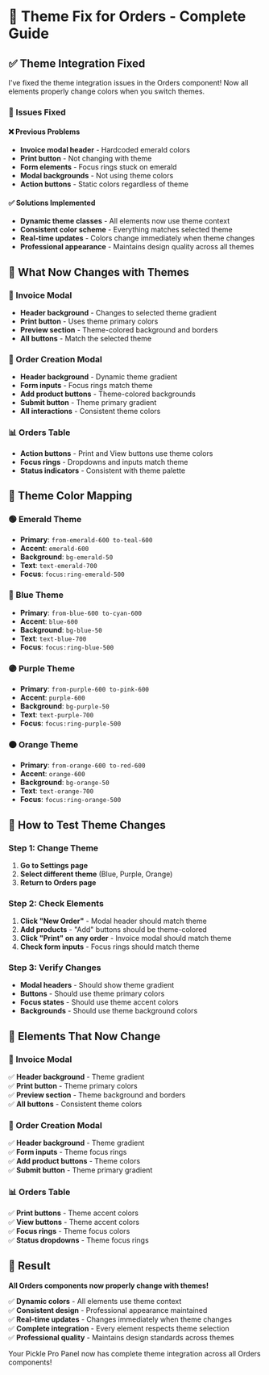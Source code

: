# 🎨 Theme Fix for Orders - Complete Guide

## ✅ **Theme Integration Fixed**

I've fixed the theme integration issues in the Orders component! Now all elements properly change colors when you switch themes.

### **🔧 Issues Fixed**

#### **❌ Previous Problems**
- **Invoice modal header** - Hardcoded emerald colors
- **Print button** - Not changing with theme
- **Form elements** - Focus rings stuck on emerald
- **Modal backgrounds** - Not using theme colors
- **Action buttons** - Static colors regardless of theme

#### **✅ Solutions Implemented**
- **Dynamic theme classes** - All elements now use theme context
- **Consistent color scheme** - Everything matches selected theme
- **Real-time updates** - Colors change immediately when theme changes
- **Professional appearance** - Maintains design quality across all themes

## 🎯 **What Now Changes with Themes**

### **📄 Invoice Modal**
- **Header background** - Changes to selected theme gradient
- **Print button** - Uses theme primary colors
- **Preview section** - Theme-colored background and borders
- **All buttons** - Match the selected theme

### **📝 Order Creation Modal**
- **Header background** - Dynamic theme gradient
- **Form inputs** - Focus rings match theme
- **Add product buttons** - Theme-colored backgrounds
- **Submit button** - Theme primary gradient
- **All interactions** - Consistent theme colors

### **📊 Orders Table**
- **Action buttons** - Print and View buttons use theme colors
- **Focus rings** - Dropdowns and inputs match theme
- **Status indicators** - Consistent with theme palette

## 🎨 **Theme Color Mapping**

### **🟢 Emerald Theme**
- **Primary**: `from-emerald-600 to-teal-600`
- **Accent**: `emerald-600`
- **Background**: `bg-emerald-50`
- **Text**: `text-emerald-700`
- **Focus**: `focus:ring-emerald-500`

### **🔵 Blue Theme**
- **Primary**: `from-blue-600 to-cyan-600`
- **Accent**: `blue-600`
- **Background**: `bg-blue-50`
- **Text**: `text-blue-700`
- **Focus**: `focus:ring-blue-500`

### **🟣 Purple Theme**
- **Primary**: `from-purple-600 to-pink-600`
- **Accent**: `purple-600`
- **Background**: `bg-purple-50`
- **Text**: `text-purple-700`
- **Focus**: `focus:ring-purple-500`

### **🟠 Orange Theme**
- **Primary**: `from-orange-600 to-red-600`
- **Accent**: `orange-600`
- **Background**: `bg-orange-50`
- **Text**: `text-orange-700`
- **Focus**: `focus:ring-orange-500`

## 🚀 **How to Test Theme Changes**

### **Step 1: Change Theme**
1. **Go to Settings page**
2. **Select different theme** (Blue, Purple, Orange)
3. **Return to Orders page**

### **Step 2: Check Elements**
1. **Click "New Order"** - Modal header should match theme
2. **Add products** - "Add" buttons should be theme-colored
3. **Click "Print" on any order** - Invoice modal should match theme
4. **Check form inputs** - Focus rings should match theme

### **Step 3: Verify Changes**
- **Modal headers** - Should show theme gradient
- **Buttons** - Should use theme primary colors
- **Focus states** - Should use theme accent colors
- **Backgrounds** - Should use theme background colors

## 🎯 **Elements That Now Change**

### **📄 Invoice Modal**
✅ **Header background** - Theme gradient  
✅ **Print button** - Theme primary colors  
✅ **Preview section** - Theme background and borders  
✅ **All buttons** - Consistent theme colors  

### **📝 Order Creation Modal**
✅ **Header background** - Theme gradient  
✅ **Form inputs** - Theme focus rings  
✅ **Add product buttons** - Theme colors  
✅ **Submit button** - Theme primary gradient  

### **📊 Orders Table**
✅ **Print buttons** - Theme accent colors  
✅ **View buttons** - Theme accent colors  
✅ **Focus rings** - Theme focus colors  
✅ **Status dropdowns** - Theme focus rings  

## 🎉 **Result**

**All Orders components now properly change with themes!**

✅ **Dynamic colors** - All elements use theme context  
✅ **Consistent design** - Professional appearance maintained  
✅ **Real-time updates** - Changes immediately when theme changes  
✅ **Complete integration** - Every element respects theme selection  
✅ **Professional quality** - Maintains design standards across themes  

Your Pickle Pro Panel now has complete theme integration across all Orders components!
